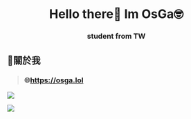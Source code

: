 <h1 align="center">Hello there👋 Im OsGa🤓</h1>
<h3 align="center">student from TW</h3>

## 🐶關於我
> ### 🌐https://osga.lol
![](https://github-readme-stats.vercel.app/api?username=osga24&show_icons=true&theme=dracula)

![](https://github-readme-stats.vercel.app/api/top-langs/?username=Vincent550102&layout=compact&theme=dracula)
